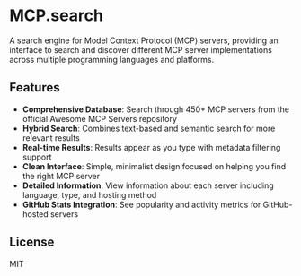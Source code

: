 # MCP.search

A search engine for Model Context Protocol (MCP) servers, providing an interface to search and discover different MCP server implementations across multiple programming languages and platforms.

## Features

- **Comprehensive Database**: Search through 450+ MCP servers from the official Awesome MCP Servers repository
- **Hybrid Search**: Combines text-based and semantic search for more relevant results
- **Real-time Results**: Results appear as you type with metadata filtering support
- **Clean Interface**: Simple, minimalist design focused on helping you find the right MCP server
- **Detailed Information**: View information about each server including language, type, and hosting method
- **GitHub Stats Integration**: See popularity and activity metrics for GitHub-hosted servers

## License
MIT

